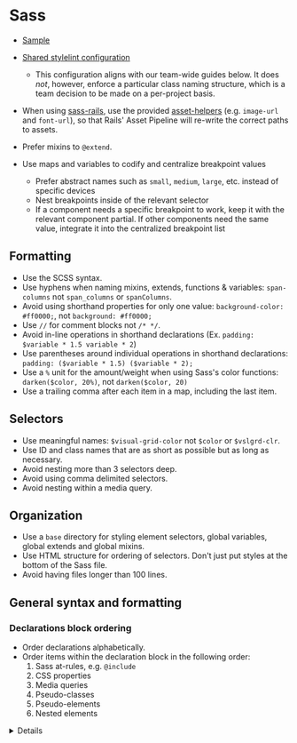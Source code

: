 # Sass

- [Sample](sample.scss)
- [Shared stylelint configuration]

  - This configuration aligns with our team-wide guides below. It does _not_,
    however, enforce a particular class naming structure, which is a team
    decision to be made on a per-project basis.

- When using [sass-rails], use the provided [asset-helpers] (e.g. `image-url`
  and `font-url`), so that Rails' Asset Pipeline will re-write the correct paths
  to assets.
- Prefer mixins to `@extend`.
- Use maps and variables to codify and centralize breakpoint values
  - Prefer abstract names such as `small`, `medium`, `large`, etc. instead of
    specific devices
  - Nest breakpoints inside of the relevant selector
  - If a component needs a specific breakpoint to work, keep it with the
    relevant component partial. If other components need the same value,
    integrate it into the centralized breakpoint list

[shared stylelint configuration]: https://github.com/thoughtbot/stylelint-config
[sass-rails]: https://github.com/rails/sass-rails
[asset-helpers]: https://github.com/rails/sass-rails#asset-helpers

## Formatting

- Use the SCSS syntax.
- Use hyphens when naming mixins, extends, functions & variables: `span-columns`
  not `span_columns` or `spanColumns`.
- Avoid using shorthand properties for only one value: `background-color:
  #ff0000;`, not `background: #ff0000;`
- Use `//` for comment blocks not `/* */`.
- Avoid in-line operations in shorthand declarations (Ex. `padding: $variable *
  1.5 variable * 2`)
- Use parentheses around individual operations in shorthand declarations:
  `padding: ($variable * 1.5) ($variable * 2);`
- Use a `%` unit for the amount/weight when using Sass's color functions:
  `darken($color, 20%)`, not `darken($color, 20)`
- Use a trailing comma after each item in a map, including the last item.

## Selectors

- Use meaningful names: `$visual-grid-color` not `$color` or `$vslgrd-clr`.
- Use ID and class names that are as short as possible but as long as necessary.
- Avoid nesting more than 3 selectors deep.
- Avoid using comma delimited selectors.
- Avoid nesting within a media query.

## Organization

- Use a `base` directory for styling element selectors, global variables, global
  extends and global mixins.
- Use HTML structure for ordering of selectors. Don't just put styles at the
  bottom of the Sass file.
- Avoid having files longer than 100 lines.

## General syntax and formatting

### Declarations block ordering

- Order declarations alphabetically.
- Order items within the declaration block in the following order:
  1. Sass at-rules, e.g. `@include`
  1. CSS properties
  1. Media queries
  1. Pseudo-classes
  1. Pseudo-elements
  1. Nested elements

<details>

#### Code examples

Alphabetize declarations:

```scss
.class {
  display: block;
  text-align: center;
  width: 100%;
}
```

Alphabetize prefixed properties as if the prefix doesn't exist:

```scss
.class {
  font-family: system-ui;
  -webkit-font-smoothing: antialiased;
  font-weight: $weight-variable;
}
```

Comprehensive example of ordering items within a declaration block:

```scss
.class {
  @include size(10px);

  display: block;
  margin: $spacing-variable;

  @media (min-width: $screen-variable) {
    padding: $spacing-variable;
  }

  &:focus {
    border-color: $color-variable;
  }

  &::before {
    content: "";
  }

  .nested-element {
    margin: $spacing-variable;
  }
}
```

#### Motivation

Alphabetizing can be automated and is commonly a feature built into code editors
(see Resources below).

#### Linting

Alphabetical declaration ordering can be linted using stylelint with the
[stylelint-order] plugin and its `order/properties-alphabetical-order` rule.

[stylelint-order]: https://github.com/hudochenkov/stylelint-order

#### Resources

- Atom users can use the [Sort Lines package], which provides commands and
  keybindings for alphabetical sorting.
- Sublime Text users can use the `Edit > Sort Lines` menu item, or press
  <kbd>F5</kbd> to sort lines alphabetically.

[sort lines package]: https://github.com/atom/sort-lines

</details>
